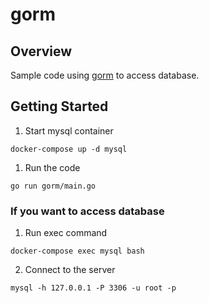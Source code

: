 # gorm

## Overview
Sample code using [gorm](https://github.com/go-gorm/gorm) to access database.

## Getting Started

1. Start mysql container
```
docker-compose up -d mysql
```
1. Run the code
```
go run gorm/main.go
```

### If you want to access database

1. Run exec command
```
docker-compose exec mysql bash
```
2. Connect to the server
```
mysql -h 127.0.0.1 -P 3306 -u root -p
```

